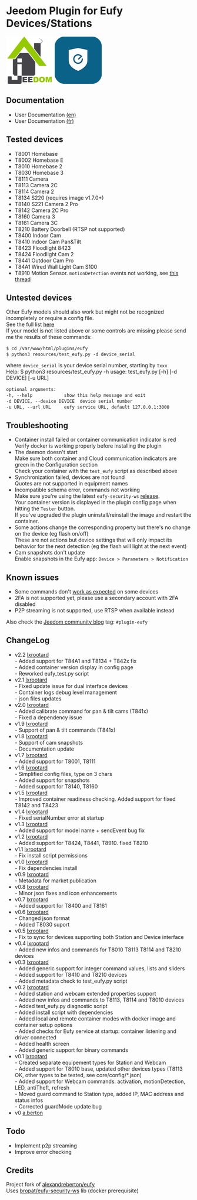 # Jeedom Plugin for Eufy Devices/Stations

![Logo Jeedom](docs/images/jeedom.png)
![Logo Plugin](docs/images/eufy.png)

## Documentation

- User Documentation [(en)](docs/en_US/index.md)
- User Documentation [(fr)](docs/fr_FR/index.md)

## Tested devices
- T8001 Homebase
- T8002 Homebase E 
- T8010 Homebase 2
- T8030 Homebase 3
- T8111 Camera
- T8113 Camera 2C 
- T8114 Camera 2
- T8134 S220 (requires image v1.7.0+)
- T8140 S221 Camera 2 Pro
- T8142 Camera 2C Pro
- T8160 Camera 3
- T8161 Camera 3C
- T8210 Battery Doorbell (RTSP not supported)
- T8400 Indoor Cam
- T8410 Indoor Cam Pan&Tilt
- T8423 Floodlight 8423 
- T8424 Floodlight Cam 2
- T8441 Outdoor Cam Pro
- T84A1 Wired Wall Light Cam S100
- T8910 Motion Sensor. `motionDetection` events not working, 
see [this thread](https://github.com/fuatakgun/eufy_security/issues/22)

## Untested devices
Other Eufy models should also work but might not be recognized incompletely or require a config file.
<br>See the full list [here](https://bropat.github.io/eufy-security-client/#/supported_devices)
<br>If your model is not listed above or some controls are missing please send me the results of these commands:

    $ cd /var/www/html/plugins/eufy
    $ python3 resources/test_eufy.py -d device_serial

where `device_serial` is your device serial number, starting by `Txxx`
<br>
Help: 
    $ python3 resources/test_eufy.py -h
    usage: test_eufy.py [-h] [-d DEVICE] [-u URL]

    optional arguments:
	-h, --help            show this help message and exit
	-d DEVICE, --device DEVICE  device serial number
	-u URL, --url URL     eufy service URL, default 127.0.0.1:3000

## Troubleshooting
* Container install failed or container communication indicator is red
<br> Verify docker is working properly before installing the plugin
* The daemon doesn't start
<br> Make sure both container and Cloud communication indicators are green in the Configuration section
<br> Check your container with the `test_eufy` script as described above
* Synchronization failed, devices are not found
<br> Quotes are not supported in equipment names
* Incompatible schema error, commands not working
<br> Make sure you're using the latest `eufy-security-ws` [release](https://github.com/bropat/eufy-security-ws/releases).
<br> Your container version is displayed in the plugin config page when hitting the `Tester` button.
<br> If you've upgraded the plugin uninstall/reinstall the image and restart the container.
* Some actions change the corresponding property but there's no change on the device (eg flash on/off)
<br> These are not actions but device settings that will only impact its behavior for the next detection 
(eg the flash will light at the next event)
* Cam snapshots don't update
<br> Enable snapshots in the Eufy app: `Device > Parameters > Notification`

## Known issues
* Some commands don't [work as expected](https://github.com/bropat/eufy-security-ws/issues/212) on some devices
* 2FA is not supported yet, please use a secondary account with 2FA disabled
* P2P streaming is not supported, use RTSP when available instead

Also check the [Jeedom community blog](https://community.jeedom.com/tag/plugin-eufy)
tag: `#plugin-eufy`

## ChangeLog
* v2.2 [lxrootard](https://github.com/lxrootard)
<br> - Added support for T84A1 and T8134 + T842x fix
<br> - Added container version display in config page
<br> - Reworked eufy_test.py script
* v2.1 [lxrootard](https://github.com/lxrootard)
<br> - Fixed update issue for dual interface devices
<br> - Container logs debug level management
<br> - json files updates
* v2.0 [lxrootard](https://github.com/lxrootard)
<br> - Added calibrate command for pan & tilt cams (T841x)
<br> - Fixed a dependency issue
* v1.9 [lxrootard](https://github.com/lxrootard)
<br> - Support of pan & tilt commands (T841x)
* v1.8 [lxrootard](https://github.com/lxrootard)
<br> - Support of cam snapshots
<br> - Documentation update
* v1.7 [lxrootard](https://github.com/lxrootard)
<br> - Added support for T8001, T8111
* v1.6 [lxrootard](https://github.com/lxrootard)
<br> - Simplified config files, type on 3 chars
<br> - Added support for snapshots 
<br> - Added support for T8140, T8160
* v1.5 [lxrootard](https://github.com/lxrootard)
<br> - Improved container readiness checking. Added support for fixed T8142 and T8423
* v1.4 [lxrootard](https://github.com/lxrootard)
<br> - Fixed serialNumber error at startup
* v1.3 [lxrootard](https://github.com/lxrootard)
<br> - Added support for model name + sendEvent bug fix
* v1.2 [lxrootard](https://github.com/lxrootard)
<br> - Added support for T8424, T8441, T8910. fixed T8210
* v1.1 [lxrootard](https://github.com/lxrootard)
<br> - Fix install script permissions
* v1.0 [lxrootard](https://github.com/lxrootard)
<br> - Fix dependencies install
* v0.9 [lxrootard](https://github.com/lxrootard)
<br> - Metadata for market publication
* v0.8 [lxrootard](https://github.com/lxrootard)
<br> - Minor json fixes and icon enhancements
* v0.7 [lxrootard](https://github.com/lxrootard)
<br> - Added support for T8400 and T8161
* v0.6 [lxrootard](https://github.com/lxrootard)
<br> - Changed json format
<br> - Added T8030 suport
* v0.5 [lxrootard](https://github.com/lxrootard)
<br> - Fix to sync for devices supporting both Station and Device interface 
* v0.4 [lxrootard](https://github.com/lxrootard)
<br> - Added new infos and commands for T8010 T8113 T8114 and T8210 devices
* v0.3 [lxrootard](https://github.com/lxrootard)
<br> - Added generic support for integer command values, lists and sliders
<br> - Added support for T8410 and T8210 devices
<br> - Added metadata check to test_eufy.py script
* v0.2 [lxrootard](https://github.com/lxrootard)
<br> - Added station and webcam extended properties support
<br> - Added new infos and commands to T8113, T8114 and T8010 devices
<br> - Added test_eufy.py diagnostic script
<br> - Added install script with dependencies
<br> - Added local and remote container modes with docker image and container setup options
<br> - Added checks for Eufy service at startup: container listening and driver connected
<br> - Added health screen
<br> - Added generic support for binary commands
* v0.1 [lxrootard](https://github.com/lxrootard) 
<br> - Created separate equipement types for Station and Webcam 
<br> - Added support for T8010 base, updated other devices types (T8113 OK, other types to be tested, see core/config/*.json)
<br> - Added support for Webcam commands: activation, motionDetection, LED, antiTheft, refresh
<br> - Moved guard command to Station type, added IP, MAC address and status infos
<br> - Corrected guardMode update bug
* v0 [a.berton](https://github.com/alexandreberton)

## Todo
* Implement p2p streaming
* Improve error checking

## Credits
Project fork of [alexandreberton/eufy](https://github.com/alexandreberton/eufy)
<br>Uses [bropat/eufy-security-ws](https://github.com/bropat/eufy-security-ws) lib (docker prerequisite)

